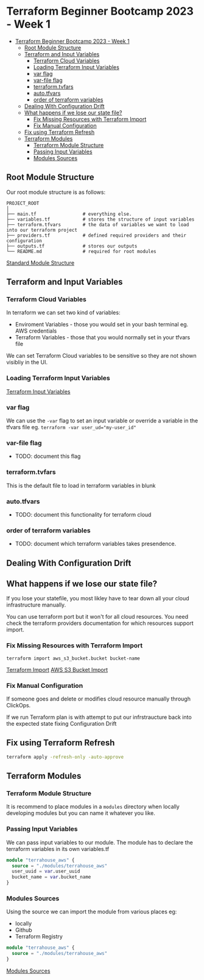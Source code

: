 # Terraform Beginner Bootcamp 2023 - Week 1
- [Terraform Beginner Bootcamp 2023 - Week 1](#terraform-beginner-bootcamp-2023---week-1)
  - [Root Module Structure](#root-module-structure)
  - [Terraform and Input Variables](#terraform-and-input-variables)
    - [Terraform Cloud Variables](#terraform-cloud-variables)
    - [Loading Terraform Input Variables](#loading-terraform-input-variables)
    - [var flag](#var-flag)
    - [var-file flag](#var-file-flag)
    - [terraform.tvfars](#terraformtvfars)
    - [auto.tfvars](#autotfvars)
    - [order of terraform variables](#order-of-terraform-variables)
  - [Dealing With Configuration Drift](#dealing-with-configuration-drift)
  - [What happens if we lose our state file?](#what-happens-if-we-lose-our-state-file)
    - [Fix Missing Resources with Terraform Import](#fix-missing-resources-with-terraform-import)
    - [Fix Manual Configuration](#fix-manual-configuration)
  - [Fix using Terraform Refresh](#fix-using-terraform-refresh)
  - [Terraform Modules](#terraform-modules)
    - [Terraform Module Structure](#terraform-module-structure)
    - [Passing Input Variables](#passing-input-variables)
    - [Modules Sources](#modules-sources)

## Root Module Structure

Our root module structure is as follows:

```
PROJECT_ROOT
│
├── main.tf                 # everything else.
├── variables.tf            # stores the structure of input variables
├── terraform.tfvars        # the data of variables we want to load into our terraform project
├── providers.tf            # defined required providers and their configuration
├── outputs.tf              # stores our outputs
└── README.md               # required for root modules
```

[Standard Module Structure](https://developer.hashicorp.com/terraform/language/modules/develop/structure)

## Terraform and Input Variables

### Terraform Cloud Variables

In terraform we can set two kind of variables:
- Enviroment Variables - those you would set in your bash terminal eg. AWS credentials
- Terraform Variables - those that you would normally set in your tfvars file

We can set Terraform Cloud variables to be sensitive so they are not shown visibliy in the UI.

### Loading Terraform Input Variables

[Terraform Input Variables](https://developer.hashicorp.com/terraform/language/values/variables)

### var flag
We can use the `-var` flag to set an input variable or override a variable in the tfvars file eg. `terraform -var user_ud="my-user_id"`

### var-file flag

- TODO: document this flag

### terraform.tvfars

This is the default file to load in terraform variables in blunk

### auto.tfvars

- TODO: document this functionality for terraform cloud

### order of terraform variables

- TODO: document which terraform variables takes presendence.

## Dealing With Configuration Drift

## What happens if we lose our state file?

If you lose your statefile, you most likley have to tear down all your cloud infrastructure manually.

You can use terraform port but it won't for all cloud resources. You need check the terraform providers documentation for which resources support import.

### Fix Missing Resources with Terraform Import

`terraform import aws_s3_bucket.bucket bucket-name`

[Terraform Import](https://developer.hashicorp.com/terraform/cli/import)
[AWS S3 Bucket Import](https://registry.terraform.io/providers/hashicorp/aws/latest/docs/resources/s3_bucket#import)

### Fix Manual Configuration

If someone goes and delete or modifies cloud resource manually through ClickOps. 

If we run Terraform plan is with attempt to put our infrstraucture back into the expected state fixing Configuration Drift


## Fix using Terraform Refresh

```sh
terraform apply -refresh-only -auto-approve
```

## Terraform Modules

### Terraform Module Structure

It is recommend to place modules in a `modules` directory when locally developing modules but you can name it whatever you like.

### Passing Input Variables

We can pass input variables to our module.
The module has to declare the terraform variables in its own variables.tf

```tf
module "terrahouse_aws" {
  source = "./modules/terrahouse_aws"
  user_uuid = var.user_uuid
  bucket_name = var.bucket_name
}
```

### Modules Sources

Using the source we can import the module from various places eg:
- locally
- Github
- Terraform Registry

```tf
module "terrahouse_aws" {
  source = "./modules/terrahouse_aws"
}
```


[Modules Sources](https://developer.hashicorp.com/terraform/language/modules/sources)
